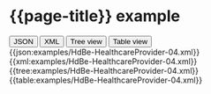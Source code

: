 # {{page-title}} example

<div>
  <div class="tab">
     <button class="tablinks active" onclick="openTab(event, 'JSON')">JSON</button>
     <button class="tablinks" onclick="openTab(event, 'XML')">XML</button>
     <button class="tablinks" onclick="openTab(event, 'Tree view')">Tree view</button>
     <button class="tablinks" onclick="openTab(event, 'Table view')">Table view</button>   
  </div>

  <div id="JSON" class="tabcontent" style="display:block">
      {{json:examples/HdBe-HealthcareProvider-04.xml}}
  </div>
  <div id="XML" class="tabcontent">
      {{xml:examples/HdBe-HealthcareProvider-04.xml}}
  </div>
  <div id="Tree view" class="tabcontent">
      {{tree:examples/HdBe-HealthcareProvider-04.xml}}
  </div>
  <div id="Table view" class="tabcontent">
      {{table:examples/HdBe-HealthcareProvider-04.xml}}
  </div>

</div>
